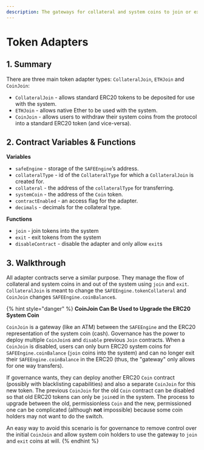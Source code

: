```yaml
---
description: The gateways for collateral and system coins to join or exit the system
---
```


# Token Adapters

## 1. Summary <a id="1-introduction-summary"></a>

There are three main token adapter types: `CollateralJoin`, `ETHJoin` and `CoinJoin`: 

* `CollateralJoin` - allows standard ERC20 tokens to be deposited for use with the system. 
* `ETHJoin` - allows native Ether to be used with the system. 
* `CoinJoin` - allows users to withdraw their system coins from the protocol into a standard ERC20 token \(and vice-versa\).

## 2. Contract Variables & Functions <a id="2-contract-details"></a>

**Variables**

* `safeEngine` - storage of the `SAFEEngine`’s address.
* `collateralType` - id of the `CollateralType` for which a `CollateralJoin` is created for.
* `collateral` - the address of the `collateralType` for transferring.
* `systemCoin` - the address of the `Coin` token.
* `contractEnabled` - an access flag for the adapter.
* `decimals` - decimals for the collateral type.

**Functions**

* `join` - join tokens into the system
* `exit` - exit tokens from the system
* `disableContract` - disable the adapter and only allow `exit`s

## 3. Walkthrough <a id="3-key-mechanisms-and-concepts"></a>

All adapter contracts serve a similar purpose. They manage the flow of collateral and system coins in and out of the system using `join` and `exit`. `CollateralJoin` is meant to change the `SAFEEngine.tokenCollateral` and `CoinJoin` changes `SAFEEngine.coinBalance`s.

{% hint style="danger" %}
**CoinJoin Can Be Used to Upgrade the ERC20 System Coin**

`CoinJoin` is a gateway \(like an ATM\) between the `SAFEEngine` and the ERC20 representation of the system coin \(cash\). Governance has the power to deploy multiple `CoinJoin`s and `disable` previous `Join` contracts. When a `CoinJoin` is disabled, users can only burn ERC20 system coins for `SAFEEngine.coinBalance` \(`join` coins into the system\) and can no longer exit their `SAFEEngine.coinBalance` in the ERC20 \(thus, the "gateway" only allows for one way transfers\).

If governance wants, they can deploy another ERC20 `Coin` contract \(possibly with blacklisting capabilities\) and also a separate `CoinJoin` for this new token. The previous `CoinJoin` for the old `Coin` contract can be disabled so that old ERC20 tokens can only be `join`ed in the system. The process to upgrade between the old, permissionless `Coin` and the new, permissioned one can be complicated \(although **not** impossible\) because some coin holders may not want to do the switch.

An easy way to avoid this scenario is for governance to remove control over the initial `CoinJoin` and allow system coin holders to use the gateway to `join` and `exit` coins at will.
{% endhint %}



